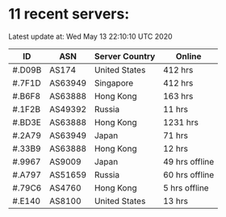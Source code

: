 # 11 recent servers:

Latest update at: Wed May 13 22:10:10 UTC 2020

| ID | ASN | Server Country | Online |
| -- | --- | -------------- | ------ |
| #.D09B | AS174 | United States | 412 hrs |
| #.7F1D | AS63949 | Singapore | 412 hrs |
| #.B6F8 | AS63888 | Hong Kong | 163 hrs |
| #.1F2B | AS49392 | Russia | 11 hrs |
| #.BD3E | AS63888 | Hong Kong | 1231 hrs |
| #.2A79 | AS63949 | Japan | 71 hrs |
| #.33B9 | AS63888 | Hong Kong | 12 hrs |
| #.9967 | AS9009 | Japan | 49 hrs offline |
| #.A797 | AS51659 | Russia | 60 hrs offline |
| #.79C6 | AS4760 | Hong Kong | 5 hrs offline |
| #.E140 | AS8100 | United States | 13 hrs |

